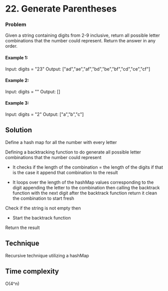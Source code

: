 # 22. Generate Parentheses

### Problem

Given a string containing digits from 2-9 inclusive, return all possible letter combinations that the number could represent. Return the answer in any order.

#### Example 1:

Input: digits = "23"
Output: ["ad","ae","af","bd","be","bf","cd","ce","cf"]

#### Example 2:

Input: digits = ""
Output: []

#### Example 3:

Input: digits = "2"
Output: ["a","b","c"]

## Solution

Define a hash map for all the number with every letter

Defining a backtracking function to do generate all possible letter combinations that the number could represent 

- It checks if the length of the combination = the length of the digits if that is the case it append that combination to the result

- It loops over the length of the hashMap values corresponding to the digit appending the letter to the combination then calling the backtrack function with the next digit after the backtrack function return it clean the combination to start fresh

Check if the string is not empty then 
- Start the backtrack function

Return the result 

## Technique

Recursive technique utilizing a hashMap

## Time complexity

O(4^n)